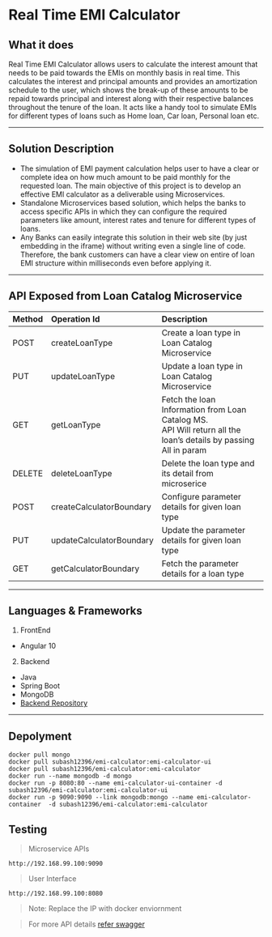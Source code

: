 <h1>Real Time EMI Calculator</h1>
<h2>What it does</h2>


<p>Real Time EMI Calculator allows users to calculate the interest amount that needs to be paid towards the EMIs on monthly basis in real time. This calculates the interest and principal amounts and provides an amortization schedule to the user, which shows the break-up of these amounts to be repaid towards principal and interest along with their respective balances throughout the tenure of the loan. It acts like a handy tool to simulate EMIs for different types of loans such as Home loan, Car loan, Personal loan etc.</p>

----
<h2>Solution Description</h2>


  - The simulation of EMI payment calculation helps user to have a clear or complete idea on how much amount to be paid monthly for the requested loan. The main objective of this     project is to develop an effective EMI calculator as a deliverable using Microservices. 
  - Standalone Microservices based solution, which helps the banks to access specific APIs in which they can configure the required parameters like amount, interest rates and tenure for different types of loans. 
  - Any Banks can easily integrate this solution in their web site (by just embedding in the iframe) without  writing even a single line of code. Therefore, the bank customers can have a clear view on entire of loan EMI structure within milliseconds even before applying it.

----
<h2>API Exposed from Loan Catalog Microservice</h2>

| Method | Operation Id | Description |  
|:-----------|:-----------|:-----------|  
| POST | createLoanType | Create a loan type in Loan Catalog Microservice |  
| PUT | updateLoanType | Update a loan type in Loan Catalog Microservice |
| GET | getLoanType | Fetch the loan Information from Loan Catalog MS.</br>API Will return all the loan’s details by passing All in param |  
| DELETE | deleteLoanType | Delete the loan type and its detail from microserice |
| POST | createCalculatorBoundary | Configure parameter details for given loan type |  
| PUT | updateCalculatorBoundary | Update the parameter details for given loan type |
| GET | getCalculatorBoundary | Fetch the parameter details for a loan type |  

----
<h2>Languages & Frameworks</h2> 

1. FrontEnd
- Angular 10

2. Backend
- Java
- Spring Boot
- MongoDB
- [Backend Repository](https://github.com/subishsubash/emi-calculator) 

----

<h2>Depolyment</h2>

```
docker pull mongo
docker pull subash12396/emi-calculator:emi-calculator-ui
docker pull subash12396/emi-calculator:emi-calculator
docker run --name mongodb -d mongo
docker run -p 8080:80 --name emi-calculator-ui-container -d subash12396/emi-calculator:emi-calculator-ui
docker run -p 9090:9090 --link mongodb:mongo --name emi-calculator-container  -d subash12396/emi-calculator:emi-calculator
```

<h2>Testing</h2>

>Microservice APIs

 ```
 http://192.168.99.100:9090
 ```
 >User Interface
 
 ```
 http://192.168.99.100:8080
 ```
 
 >Note: Replace the IP with docker enviornment
 
 >For more API details [refer swagger](https://github.com/subishsubash/emi-calculator/blob/main/emicalculator.yml)
 

